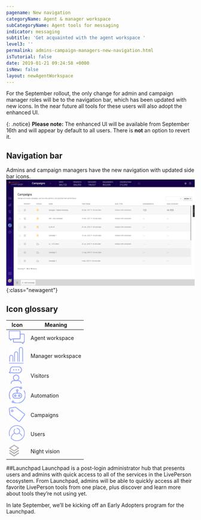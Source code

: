 ```yaml
---
pagename: New navigation
categoryName: Agent & manager workspace
subCategoryName: Agent tools for messaging
indicator: messaging
subtitle: 'Get acquainted with the agent workspace '
level3: ''
permalink: admins-campaign-managers-new-navigation.html
isTutorial: false
date: 2019-01-21 09:24:58 +0000
isNew: false
layout: newAgentWorkspace
---
```


For the September rollout, the only change for admin and campaign manager roles will be to the navigation bar, which has been updated with new icons. In the near future all tools for these users will also adopt the enhanced UI. 

{: .notice}
**Please note:** The enhanced UI will be available from September 16th and will appear by default to all users. There is **not** an option to revert it.  

## Navigation bar
Admins and campaign managers have the new navigation with updated side bar icons. 
![alt text](img/new-agent-workspace-screenshot-2.png){:class="newagent"}

## Icon glossary

| Icon        | Meaning           
| ------------- |-------------|
| ![alt text](img/connections-regular@2x.png)    | Agent workspace  |
| ![alt text](img/manager-workspace-regular@2x.png)   | Manager workspace      |
| ![alt text](img/visitors-regular@2x.png)  | Visitors     |
| ![alt text](img/automation-regular@2x.png)     | Automation      |
| ![alt text](img/campaigns-regular@2x.png)  | Campaigns     |
| ![alt text](img/users-regular@2x.png)      | Users     |
| ![alt text](img/night-vision-hover@2x.png) | Night vision  |

##Launchpad
Launchpad is a post-login administrator hub that presents users and admins with quick access to all of the services in the LivePerson ecosystem. From Launchpad, admins will be able to quickly access all their favorite LivePerson tools from one place, plus discover and learn more about tools they’re not using yet. 

In late September, we’ll be kicking off an Early Adopters program for the Launchpad.

